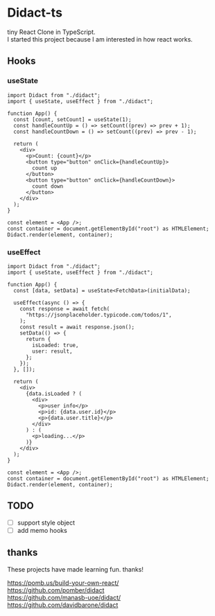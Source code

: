 # Didact-ts

tiny React Clone in TypeScript.  
I started this project because I am interested in how react works.  

## Hooks
### useState
```tsx
import Didact from "./didact";
import { useState, useEffect } from "./didact";

function App() {
  const [count, setCount] = useState(1);
  const handleCountUp = () => setCount((prev) => prev + 1);
  const handleCountDown = () => setCount((prev) => prev - 1);

  return (
    <div>
      <p>Count: {count}</p>
      <button type="button" onClick={handleCountUp}>
        count up
      </button>
      <button type="button" onClick={handleCountDown}>
        count down
      </button>
    </div>
  );
}

const element = <App />;
const container = document.getElementById("root") as HTMLElement;
Didact.render(element, container);
```

### useEffect
```tsx
import Didact from "./didact";
import { useState, useEffect } from "./didact";

function App() {
  const [data, setData] = useState<FetchData>(initialData);

  useEffect(async () => {
    const response = await fetch(
      "https://jsonplaceholder.typicode.com/todos/1",
    );
    const result = await response.json();
    setData(() => {
      return {
        isLoaded: true,
        user: result,
      };
    });
  }, []);

  return (
    <div>
      {data.isLoaded ? (
        <div>
          <p>user info</p>
          <p>id: {data.user.id}</p>
          <p>{data.user.title}</p>
        </div>
      ) : (
        <p>loading...</p>
      )}
    </div>
  );
}

const element = <App />;
const container = document.getElementById("root") as HTMLElement;
Didact.render(element, container);
```

## TODO
- [ ] support style object
- [ ] add memo hooks

## thanks
These projects have made learning fun. thanks!

https://pomb.us/build-your-own-react/  
https://github.com/pomber/didact  
https://github.com/manasb-uoe/didact/  
https://github.com/davidbarone/didact  